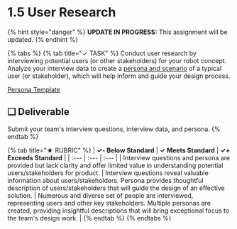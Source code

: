 # 1.5 User Research

{% hint style="danger" %}
**UPDATE IN PROGRESS:** This assignment will be updated.
{% endhint %}

{% tabs %}
{% tab title="✓ TASK" %}
Conduct user research by interviewing potential users \(or other stakeholders\) for your robot concept. Analyze your interview data to create a [persona and scenario](https://docs.idew.org/principles-and-practices/practices/design-practices/personas) of a typical user \(or stakeholder\), which will help inform and guide your design process.

[Persona Template](https://drive.google.com/open?id=1osCQyHANhkd-mhSi3pqS-eDHLCoJ6HWfLkiK4UPMOkI)

## **❏ Deliverable**

Submit your team's interview questions, interview data, and persona.
{% endtab %}

{% tab title="★ RUBRIC" %}
| **✓- Below Standard** | **✓ Meets Standard** | **✓+ Exceeds Standard** |
| :--- | :--- | :--- |
| Interview questions and persona are provided but lack clarity and offer limited value in understanding potential users/stakeholders for product. | Interview questions reveal valuable information about users/stakeholders. Persona provides thoughtful description of users/stakeholders that will guide the design of an effective solution. | Numerous and diverse set of people are interviewed, representing users and other key stakeholders. Multiple personas are created, providing insightful descriptions that will bring exceptional focus to the team's design work. |
{% endtab %}
{% endtabs %}

